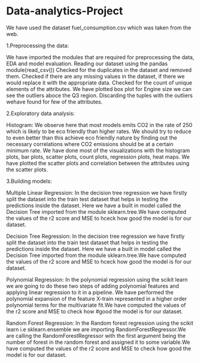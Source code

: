 # Data-analytics-Project

We have used the dataset fuel_consumption.csv which was taken from the web.

1.Preprocessing the data:

We have imported the modules that are required for preprocessing the data, EDA and model evaluation.
Reading our dataset using the pandas module(read_csv())
Checked for the duplicates in the dataset and removed them.
Checked if there are any missing values in the dataset, if there we would replace it with the appropriate data.
Checked for the count of unique elements of the attributes.
We have plotted box plot for Engine size we can see the outliers aboce the Q3 region.
Discarding the tuples with the outliers wehave found for few of the attributes. 

2.Exploratory data analysis:

Histogram: We observe here that most models emits CO2 in the rate of 250 which is likely to be eco friendly than higher rates. We should try to reduce to even better than this achieve eco friendly nature by finding out the necessary correlations where CO2 emissions should be at a certain minimum rate. 
We have done most of the visualizations with the histogram plots, bar plots, scatter plots, count plots, regression plots, heat maps.
We have plotted the scatter plots and correlation between the attributes using the scatter plots.


3.Building models:

Multiple Linear Regression: In the decision tree regression we have firstly split the dataset into the train test dataset that helps in testing the predictions inside the dataset. Here we have a built in model called the Decision Tree imported from the module sklearn.tree.We have computed the values of the r2 score and MSE to hceck how good the model is for our dataset.

Decision Tree Regression: In the decision tree regression we have firstly split the dataset into the train test dataset that helps in testing the predictions inside the dataset. Here we have a built in model called the Decision Tree imported from the module sklearn.tree.We have computed the values of the r2 score and MSE to hceck how good the model is for our dataset.

Polynomial Regression: In the polynomial regression using the scikit learn we are going to do these two steps of adding polynomial features and applying linear regression to it in a pipeline. We have performed the polynomial expansion of the feature X-train represented in a higher order polynomial terms for the multivariate fit.We have computed the values of the r2 score and MSE to check how 
#good the model is for our dataset.

Random Forest Regression: In the Random forest regression using the scikit learn i.e sklearn.ensemble we are importing RandomForestRegressor.We are calling the RandomForestRegressor with the first argument being the number of forest in the random forest and assigned it to some variable.We have computed the values of the r2 score and MSE to check how good the model is for our dataset.



